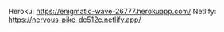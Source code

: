 Heroku: https://enigmatic-wave-26777.herokuapp.com/
Netlify: https://nervous-pike-de512c.netlify.app/
